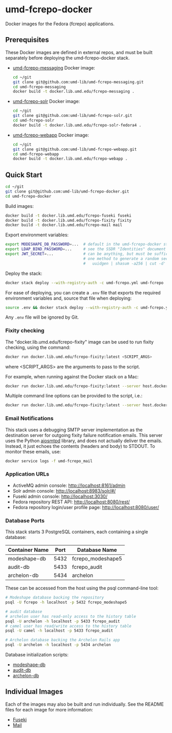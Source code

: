 # umd-fcrepo-docker

Docker images for the Fedora (fcrepo) applications.

## Prerequisites

These Docker images are defined in external repos, and must be built
separately before deploying the umd-fcrepo-docker stack.

* [umd-fcrepo-messaging] Docker image:

  ```bash
  cd ~/git
  git clone git@github.com:umd-lib/umd-fcrepo-messaging.git
  cd umd-fcrepo-messaging
  docker build -t docker.lib.umd.edu/fcrepo-messaging .
  ```

* [umd-fcrepo-solr] Docker image:
  
  ```bash
  cd ~/git
  git clone git@github.com:umd-lib/umd-fcrepo-solr.git
  cd umd-fcrepo-solr
  docker build -t docker.lib.umd.edu/fcrepo-solr-fedora4 .
  ```
  
* [umd-fcrepo-webapp] Docker image:

  ```bash
  cd ~/git
  git clone git@github.com:umd-lib/umd-fcrepo-webapp.git
  cd umd-fcrepo-webapp
  docker build -t docker.lib.umd.edu/fcrepo-webapp .
  ```

## Quick Start

```bash
cd ~/git
git clone git@github.com:umd-lib/umd-fcrepo-docker.git
cd umd-fcrepo-docker
```

Build images:

```bash
docker build -t docker.lib.umd.edu/fcrepo-fuseki fuseki
docker build -t docker.lib.umd.edu/fcrepo-fixity fixity
docker build -t docker.lib.umd.edu/fcrepo-mail mail
```

Export environment variables:

```bash
export MODESHAPE_DB_PASSWORD=...  # default in the umd-fcrepo-docker stack is "fcrepo"
export LDAP_BIND_PASSWORD=...     # see the SSDR "Identities" document for this
export JWT_SECRET=...             # can be anything, but must be sufficiently long
                                  # one method to generate a random secret is:
                                  #   uuidgen | shasum -a256 | cut -d' ' -f1
```

Deploy the stack:

```bash
docker stack deploy --with-registry-auth -c umd-fcrepo.yml umd-fcrepo
```

For ease of deploying, you can create a `.env` file that exports the required
environment variables and, source that file when deploying:

```bash
source .env && docker stack deploy --with-registry-auth -c umd-fcrepo.yml umd-fcrepo
```

Any `.env` file will be ignored by Git.

### Fixity checking

The "docker.lib.umd.edu/fcrepo-fixity" image can be used to run fixity checking,
using the command:

```bash
docker run docker.lib.umd.edu/fcrepo-fixity:latest <SCRIPT_ARGS>
```

where <SCRIPT_ARGS> are the arguments to pass to the script.

For example, when running against the Docker stack on a Mac:

```bash
docker run docker.lib.umd.edu/fcrepo-fixity:latest --server host.docker.internal:61613
```

Multiple command line options can be provided to the script, i.e.:

```bash
docker run docker.lib.umd.edu/fcrepo-fixity:latest --server host.docker.internal:61613 --age P6M
```

### Email Notifications

This stack uses a debugging SMTP server implementation as the destination server
for outgoing fixity failure notification emails. This server uses the Python [aiosmtpd]
library, and does not actually deliver the emails. Instead, it just echoes the contents
(headers and body) to STDOUT. To monitor these emails, use:

```bash
docker service logs -f umd-fcrepo_mail
```

### Application URLs

* ActiveMQ admin console: <http://localhost:8161/admin>
* Solr admin console: <http://localhost:8983/solr/#/>
* Fuseki admin console: <http://localhost:3030/>
* Fedora repository REST API: <http://localhost:8080/rest/>
* Fedora repository login/user profile page: <http://localhost:8080/user/>

### Database Ports

This stack starts 3 PostgreSQL containers, each containing a single database:

| Container Name | Port | Database Name     |
|----------------|------|-------------------|
| modeshape-db   | 5432 | fcrepo_modeshape5 |
| audit-db       | 5433 | fcrepo_audit      |
| archelon-db    | 5434 | archelon          |

These can be accessed from the host using the psql command-line tool:

```bash
# Modeshape database backing the repository
psql -U fcrepo -h localhost -p 5432 fcrepo_modeshape5

# audit database
# archelon user has read-only access to the history table
psql -U archelon -h localhost -p 5433 fcrepo_audit
# camel user has read/write access to the history table
psql -U camel -h localhost -p 5433 fcrepo_audit

# Archelon database backing the Archelon Rails app
psql -U archelon -h localhost -p 5434 archelon
```

Database initialization scripts:

* [modeshape-db](postgres-modeshape/init-modeshape-db.sh)
* [audit-db](postgres-audit/init-audit-db.sh)
* [archelon-db](postgres-archelon/init-archelon-db.sh)

## Individual Images

Each of the images may also be built and run individually. See the README
files for each image for more information:

* [Fuseki](fuseki/README.md)
* [Mail](mail/README.md)

[umd-fcrepo-messaging]: https://github.com/umd-lib/umd-fcrepo-messaging
[umd-fcrepo-solr]: https://github.com/umd-lib/umd-fcrepo-solr
[umd-fcrepo-webapp]: https://github.com/umd-lib/umd-fcrepo-webapp
[aiosmtpd]: https://aiosmtpd.readthedocs.io/en/latest/README.html